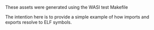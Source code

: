 These assets were generated using the WASI test Makefile

The intention here is to provide a simple example of how imports and exports resolve to ELF symbols.
